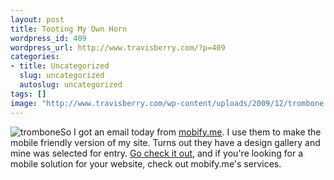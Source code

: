 ```yaml
--- 
layout: post
title: Tooting My Own Horn
wordpress_id: 409
wordpress_url: http://www.travisberry.com/?p=409
categories: 
- title: Uncategorized
  slug: uncategorized
  autoslug: uncategorized
tags: []
image: "http://www.travisberry.com/wp-content/uploads/2009/12/trombone.jpg"
---
```

![trombone](http://www.travisberry.com/wp-content/uploads/2009/12/trombone.jpg "trombone")So I got an email today from [mobify.me](http://mobify.me/). I use them to make the mobile friendly version of my site. Turns out they have a design gallery and mine was selected for entry. <!--more-->[Go check it out](http://mobify.me/gallery/travisberry/), and if you're looking for a mobile solution for your website, check out mobify.me's services.
